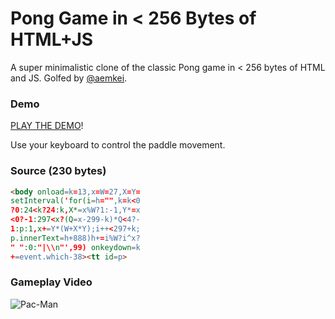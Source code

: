 # Pong Game in < 256 Bytes of HTML+JS

A super minimalistic clone of the classic Pong game in < 256 bytes of HTML and JS. Golfed by [@aemkei](http://aem1k.com).

### Demo

[PLAY THE DEMO](http://rawgit.com/codegolf/pong/master/index.html)!

Use your keyboard to control the paddle movement.

### Source (230 bytes)

```html
<body onload=k=13,x=W=27,X=Y=
setInterval('for(i=h="",k=k<0
?0:24<k?24:k,X*=x%W?1:-1,Y*=x
<0?-1:297<x?(Q=x-299-k)*Q<4?-
1:p:1,x+=Y*(W+X*Y);i++<297+k;
p.innerText=h+888)h+=i%W?i^x?
" ":0:"|\\n"',99) onkeydown=k
+=event.which-38><tt id=p>
```

### Gameplay Video

![Pac-Man](https://raw.githubusercontent.com/codegolf/pong/master/pong.gif)